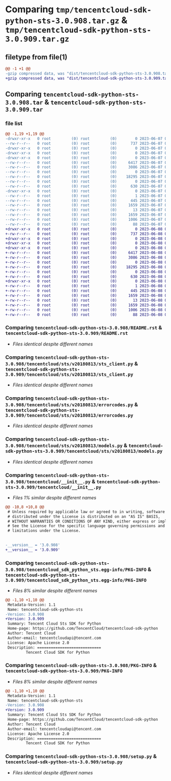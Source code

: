# Comparing `tmp/tencentcloud-sdk-python-sts-3.0.908.tar.gz` & `tmp/tencentcloud-sdk-python-sts-3.0.909.tar.gz`

## filetype from file(1)

```diff
@@ -1 +1 @@
-gzip compressed data, was "dist/tencentcloud-sdk-python-sts-3.0.908.tar", last modified: Wed Jun  7 00:31:54 2023, max compression
+gzip compressed data, was "dist/tencentcloud-sdk-python-sts-3.0.909.tar", last modified: Thu Jun  8 00:32:48 2023, max compression
```

## Comparing `tencentcloud-sdk-python-sts-3.0.908.tar` & `tencentcloud-sdk-python-sts-3.0.909.tar`

### file list

```diff
@@ -1,19 +1,19 @@
-drwxr-xr-x   0 root         (0) root         (0)        0 2023-06-07 00:31:54.000000 tencentcloud-sdk-python-sts-3.0.908/
--rw-r--r--   0 root         (0) root         (0)      737 2023-06-07 00:31:54.000000 tencentcloud-sdk-python-sts-3.0.908/README.rst
-drwxr-xr-x   0 root         (0) root         (0)        0 2023-06-07 00:31:54.000000 tencentcloud-sdk-python-sts-3.0.908/tencentcloud/
-drwxr-xr-x   0 root         (0) root         (0)        0 2023-06-07 00:31:54.000000 tencentcloud-sdk-python-sts-3.0.908/tencentcloud/sts/
-drwxr-xr-x   0 root         (0) root         (0)        0 2023-06-07 00:31:54.000000 tencentcloud-sdk-python-sts-3.0.908/tencentcloud/sts/v20180813/
--rw-r--r--   0 root         (0) root         (0)     6417 2023-06-07 00:31:54.000000 tencentcloud-sdk-python-sts-3.0.908/tencentcloud/sts/v20180813/sts_client.py
--rw-r--r--   0 root         (0) root         (0)     3086 2023-06-07 00:31:54.000000 tencentcloud-sdk-python-sts-3.0.908/tencentcloud/sts/v20180813/errorcodes.py
--rw-r--r--   0 root         (0) root         (0)        0 2023-06-07 00:31:54.000000 tencentcloud-sdk-python-sts-3.0.908/tencentcloud/sts/v20180813/__init__.py
--rw-r--r--   0 root         (0) root         (0)    18295 2023-06-07 00:31:54.000000 tencentcloud-sdk-python-sts-3.0.908/tencentcloud/sts/v20180813/models.py
--rw-r--r--   0 root         (0) root         (0)        0 2023-06-07 00:31:54.000000 tencentcloud-sdk-python-sts-3.0.908/tencentcloud/sts/__init__.py
--rw-r--r--   0 root         (0) root         (0)      630 2023-06-07 00:31:54.000000 tencentcloud-sdk-python-sts-3.0.908/tencentcloud/__init__.py
-drwxr-xr-x   0 root         (0) root         (0)        0 2023-06-07 00:31:54.000000 tencentcloud-sdk-python-sts-3.0.908/tencentcloud_sdk_python_sts.egg-info/
--rw-r--r--   0 root         (0) root         (0)        1 2023-06-07 00:31:54.000000 tencentcloud-sdk-python-sts-3.0.908/tencentcloud_sdk_python_sts.egg-info/dependency_links.txt
--rw-r--r--   0 root         (0) root         (0)      445 2023-06-07 00:31:54.000000 tencentcloud-sdk-python-sts-3.0.908/tencentcloud_sdk_python_sts.egg-info/SOURCES.txt
--rw-r--r--   0 root         (0) root         (0)     1659 2023-06-07 00:31:54.000000 tencentcloud-sdk-python-sts-3.0.908/tencentcloud_sdk_python_sts.egg-info/PKG-INFO
--rw-r--r--   0 root         (0) root         (0)       13 2023-06-07 00:31:54.000000 tencentcloud-sdk-python-sts-3.0.908/tencentcloud_sdk_python_sts.egg-info/top_level.txt
--rw-r--r--   0 root         (0) root         (0)     1659 2023-06-07 00:31:54.000000 tencentcloud-sdk-python-sts-3.0.908/PKG-INFO
--rw-r--r--   0 root         (0) root         (0)     1006 2023-06-07 00:31:54.000000 tencentcloud-sdk-python-sts-3.0.908/setup.py
--rw-r--r--   0 root         (0) root         (0)       88 2023-06-07 00:31:54.000000 tencentcloud-sdk-python-sts-3.0.908/setup.cfg
+drwxr-xr-x   0 root         (0) root         (0)        0 2023-06-08 00:32:48.000000 tencentcloud-sdk-python-sts-3.0.909/
+-rw-r--r--   0 root         (0) root         (0)      737 2023-06-08 00:32:48.000000 tencentcloud-sdk-python-sts-3.0.909/README.rst
+drwxr-xr-x   0 root         (0) root         (0)        0 2023-06-08 00:32:48.000000 tencentcloud-sdk-python-sts-3.0.909/tencentcloud/
+drwxr-xr-x   0 root         (0) root         (0)        0 2023-06-08 00:32:48.000000 tencentcloud-sdk-python-sts-3.0.909/tencentcloud/sts/
+drwxr-xr-x   0 root         (0) root         (0)        0 2023-06-08 00:32:48.000000 tencentcloud-sdk-python-sts-3.0.909/tencentcloud/sts/v20180813/
+-rw-r--r--   0 root         (0) root         (0)     6417 2023-06-08 00:32:48.000000 tencentcloud-sdk-python-sts-3.0.909/tencentcloud/sts/v20180813/sts_client.py
+-rw-r--r--   0 root         (0) root         (0)     3086 2023-06-08 00:32:48.000000 tencentcloud-sdk-python-sts-3.0.909/tencentcloud/sts/v20180813/errorcodes.py
+-rw-r--r--   0 root         (0) root         (0)        0 2023-06-08 00:32:48.000000 tencentcloud-sdk-python-sts-3.0.909/tencentcloud/sts/v20180813/__init__.py
+-rw-r--r--   0 root         (0) root         (0)    18295 2023-06-08 00:32:48.000000 tencentcloud-sdk-python-sts-3.0.909/tencentcloud/sts/v20180813/models.py
+-rw-r--r--   0 root         (0) root         (0)        0 2023-06-08 00:32:48.000000 tencentcloud-sdk-python-sts-3.0.909/tencentcloud/sts/__init__.py
+-rw-r--r--   0 root         (0) root         (0)      630 2023-06-08 00:32:48.000000 tencentcloud-sdk-python-sts-3.0.909/tencentcloud/__init__.py
+drwxr-xr-x   0 root         (0) root         (0)        0 2023-06-08 00:32:48.000000 tencentcloud-sdk-python-sts-3.0.909/tencentcloud_sdk_python_sts.egg-info/
+-rw-r--r--   0 root         (0) root         (0)        1 2023-06-08 00:32:48.000000 tencentcloud-sdk-python-sts-3.0.909/tencentcloud_sdk_python_sts.egg-info/dependency_links.txt
+-rw-r--r--   0 root         (0) root         (0)      445 2023-06-08 00:32:48.000000 tencentcloud-sdk-python-sts-3.0.909/tencentcloud_sdk_python_sts.egg-info/SOURCES.txt
+-rw-r--r--   0 root         (0) root         (0)     1659 2023-06-08 00:32:48.000000 tencentcloud-sdk-python-sts-3.0.909/tencentcloud_sdk_python_sts.egg-info/PKG-INFO
+-rw-r--r--   0 root         (0) root         (0)       13 2023-06-08 00:32:48.000000 tencentcloud-sdk-python-sts-3.0.909/tencentcloud_sdk_python_sts.egg-info/top_level.txt
+-rw-r--r--   0 root         (0) root         (0)     1659 2023-06-08 00:32:48.000000 tencentcloud-sdk-python-sts-3.0.909/PKG-INFO
+-rw-r--r--   0 root         (0) root         (0)     1006 2023-06-08 00:32:48.000000 tencentcloud-sdk-python-sts-3.0.909/setup.py
+-rw-r--r--   0 root         (0) root         (0)       88 2023-06-08 00:32:48.000000 tencentcloud-sdk-python-sts-3.0.909/setup.cfg
```

### Comparing `tencentcloud-sdk-python-sts-3.0.908/README.rst` & `tencentcloud-sdk-python-sts-3.0.909/README.rst`

 * *Files identical despite different names*

### Comparing `tencentcloud-sdk-python-sts-3.0.908/tencentcloud/sts/v20180813/sts_client.py` & `tencentcloud-sdk-python-sts-3.0.909/tencentcloud/sts/v20180813/sts_client.py`

 * *Files identical despite different names*

### Comparing `tencentcloud-sdk-python-sts-3.0.908/tencentcloud/sts/v20180813/errorcodes.py` & `tencentcloud-sdk-python-sts-3.0.909/tencentcloud/sts/v20180813/errorcodes.py`

 * *Files identical despite different names*

### Comparing `tencentcloud-sdk-python-sts-3.0.908/tencentcloud/sts/v20180813/models.py` & `tencentcloud-sdk-python-sts-3.0.909/tencentcloud/sts/v20180813/models.py`

 * *Files identical despite different names*

### Comparing `tencentcloud-sdk-python-sts-3.0.908/tencentcloud/__init__.py` & `tencentcloud-sdk-python-sts-3.0.909/tencentcloud/__init__.py`

 * *Files 1% similar despite different names*

```diff
@@ -10,8 +10,8 @@
 # Unless required by applicable law or agreed to in writing, software
 # distributed under the License is distributed on an "AS IS" BASIS,
 # WITHOUT WARRANTIES OR CONDITIONS OF ANY KIND, either express or implied.
 # See the License for the specific language governing permissions and
 # limitations under the License.
 
 
-__version__ = '3.0.908'
+__version__ = '3.0.909'
```

### Comparing `tencentcloud-sdk-python-sts-3.0.908/tencentcloud_sdk_python_sts.egg-info/PKG-INFO` & `tencentcloud-sdk-python-sts-3.0.909/tencentcloud_sdk_python_sts.egg-info/PKG-INFO`

 * *Files 8% similar despite different names*

```diff
@@ -1,10 +1,10 @@
 Metadata-Version: 1.1
 Name: tencentcloud-sdk-python-sts
-Version: 3.0.908
+Version: 3.0.909
 Summary: Tencent Cloud Sts SDK for Python
 Home-page: https://github.com/TencentCloud/tencentcloud-sdk-python
 Author: Tencent Cloud
 Author-email: tencentcloudapi@tencent.com
 License: Apache License 2.0
 Description: ============================
         Tencent Cloud SDK for Python
```

### Comparing `tencentcloud-sdk-python-sts-3.0.908/PKG-INFO` & `tencentcloud-sdk-python-sts-3.0.909/PKG-INFO`

 * *Files 8% similar despite different names*

```diff
@@ -1,10 +1,10 @@
 Metadata-Version: 1.1
 Name: tencentcloud-sdk-python-sts
-Version: 3.0.908
+Version: 3.0.909
 Summary: Tencent Cloud Sts SDK for Python
 Home-page: https://github.com/TencentCloud/tencentcloud-sdk-python
 Author: Tencent Cloud
 Author-email: tencentcloudapi@tencent.com
 License: Apache License 2.0
 Description: ============================
         Tencent Cloud SDK for Python
```

### Comparing `tencentcloud-sdk-python-sts-3.0.908/setup.py` & `tencentcloud-sdk-python-sts-3.0.909/setup.py`

 * *Files identical despite different names*

